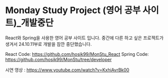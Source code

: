 
# Monday Study Project (영어 공부 사이트)_개발중단

React와 Spring을 사용한 영어 공부 사이트 입니다.
중간에 다른 하고 싶은 프로젝트가 생겨서 24.10.11부로 개발을 잠깐 중단했습니다.

React Code: 
   https://github.com/hosik99/MonStu_React
Spring Code: 
   https://github.com/hosik99/MonStu/tree/developer

시연 영상 :
   https://www.youtube.com/watch?v=KxhiAvrBk00
